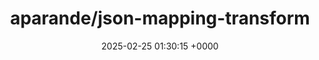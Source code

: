 ---
title: "aparande/json-mapping-transform"
link: "https://github.com/aparande/json-mapping-transform"
date: "2025-02-25 01:30:15 +0000"
description: "Ruby Gem which transforms one JSON object into another: https://rubygems.org/gems/json-mapping-transform"
category: "github"
---